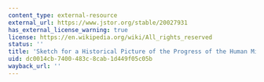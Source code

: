 ```yaml
---
content_type: external-resource
external_url: https://www.jstor.org/stable/20027931
has_external_license_warning: true
license: https://en.wikipedia.org/wiki/All_rights_reserved
status: ''
title: 'Sketch for a Historical Picture of the Progress of the Human Mind: Tenth Epoch'
uid: dc0014cb-7400-483c-8cab-1d449f05c05b
wayback_url: ''
---
```

